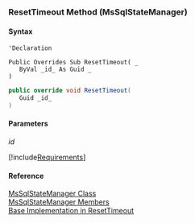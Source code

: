 ﻿### ResetTimeout Method (MsSqlStateManager)

#### Syntax

```vbnet
'Declaration

Public Overrides Sub ResetTimeout( _
   ByVal _id_ As Guid _
) 
```

```csharp
public override void ResetTimeout( 
   Guid _id_
)
```

#### Parameters

_id_

[!include[Requirements](../partials/requirements.md)]

#### Reference

[MsSqlStateManager Class](FChoice.Common~FChoice.Common.State.MsSqlStateManager.md)  
[MsSqlStateManager Members](FChoice.Common~FChoice.Common.State.MsSqlStateManager_members.md)  
[Base Implementation in ResetTimeout](FChoice.Common~FChoice.Common.State.RemoteStateManager~ResetTimeout.md)